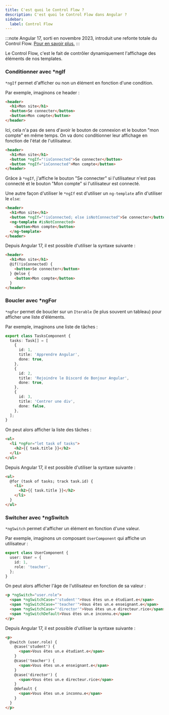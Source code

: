 ```yaml
---
title: C'est quoi le Control Flow ?
description: C'est quoi le Control Flow dans Angular ?
sidebar:
  label: Control Flow
---
```


:::note
Angular 17, sorti en novembre 2023, introduit une refonte totale du Control Flow. [Pour en savoir plus.](https://blog.angular.io/meet-angulars-new-control-flow-a02c6eee7843)
:::

Le Control Flow, c'est le fait de contrôler dynamiquement l'affichage des éléments de nos templates.

### Conditionner avec *ngIf

`*ngIf` permet d'afficher ou non un élément en fonction d'une condition.

Par exemple, imaginons ce header :

```html
<header>
  <h1>Mon site</h1>
  <button>Se connecter</button>
  <button>Mon compte</button>
</header>
```

Ici, cela n'a pas de sens d'avoir le bouton de connexion et le bouton "mon compte" en même temps. On va donc conditionner leur affichage en fonction de l'état de l'utilisateur.

```html
<header>
  <h1>Mon site</h1>
  <button *ngIf="!isConnected">Se connecter</button>
  <button *ngIf="isConnected">Mon compte</button>
</header>
```

Grâce à `*ngIf`, j'affiche le bouton "Se connecter" si l'utilisateur n'est pas connecté et le bouton "Mon compte" si l'utilisateur est connecté.

Une autre façon d'utiliser le `*ngIf` est d'utiliser un `ng-template` afin d'utiliser le `else`:

```html
<header>
  <h1>Mon site</h1>
  <button *ngIf="!isConnected; else isNotConnected">Se connecter</button>
  <ng-template #isNotConnected>
    <button>Mon compte</button>
  </ng-template>
</header>
```

Depuis Angular 17, il est possible d'utiliser la syntaxe suivante :

```html
<header>
  <h1>Mon site</h1>
  @if(!isConnected) {
    <button>Se connecter</button>
  } @else {
    <button>Mon compte</button>
  }
</header>
```

### Boucler avec *ngFor

`*ngFor` permet de boucler sur un `Iterable` (le plus souvent un tableau) pour afficher une liste d'éléments.

Par exemple, imaginons une liste de tâches :

```ts
export class TasksComponent {
  tasks: Task[] = [
    {
      id: 1,
      title: 'Apprendre Angular',
      done: true,
    },
    {
      id: 2,
      title: 'Rejoindre le Discord de Bonjour Angular',
      done: true,
    },
    {
      id: 3,
      title: 'Centrer une div',
      done: false,
    },
  ];
}
```

On peut alors afficher la liste des tâches :

```html
<ul>
  <li *ngFor="let task of tasks">
    <h2>{{ task.title }}</h2>
  </li>
</ul>
```

Depuis Angular 17, il est possible d'utiliser la syntaxe suivante :

```html
<ul>
  @for (task of tasks; track task.id) {
    <li>
      <h2>{{ task.title }}</h2>
    </li>
  }
</ul>
```

### Switcher avec *ngSwitch

`*ngSwitch` permet d'afficher un élément en fonction d'une valeur.

Par exemple, imaginons un composant `UserComponent` qui affiche un utilisateur :

```ts
export class UserComponent {
  user: User = {
    id: 1,
    role: 'teacher',
  };
}
```

On peut alors afficher l'âge de l'utilisateur en fonction de sa valeur :

```html
<p *ngSwitch="user.role">
  <span *ngSwitchCase="'student'">Vous êtes un.e étudiant.e</span>
  <span *ngSwitchCase="'teacher'">Vous êtes un.e enseignant.e</span>
  <span *ngSwitchCase="'director'">Vous êtes un.e directeur.rice</span>
  <span *ngSwitchDefault>Vous êtes un.e inconnu.e</span>
</p>
```

Depuis Angular 17, il est possible d'utiliser la syntaxe suivante :

```html
<p>
  @switch (user.role) {
    @case('student') {
      <span>Vous êtes un.e étudiant.e</span>
    }
    @case('teacher') {
      <span>Vous êtes un.e enseignant.e</span>
    }
    @case('director') {
      <span>Vous êtes un.e directeur.rice</span>
    }
    @default {
      <span>Vous êtes un.e inconnu.e</span>
    }
  }
</p>
